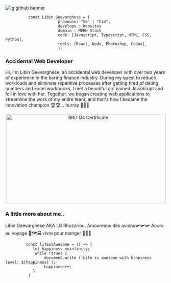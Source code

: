 
![lg github banner](https://user-images.githubusercontent.com/118127251/221344580-8c109d02-b5fc-4bfd-8e83-b3aa81945076.jpg)


              const Libin_Geevarghese = {               
                           pronouns: "he" | "him",  
                           develops : Websites 
                           domain : MERN Stack
                           code: [Javascript, Typescript, HTML, CSS, Python],
                           tools: [React, Node, Photoshop, Codux],
                           };


### Accidental Web Developer

Hi, I'm Libin Geevarghese, an accidental web developer with over two years of experience in the boring finance industry.  During my quest to reduce workloads and eliminate repetitive processes after getting tired of dating numbers and Excel workbooks, I met a beautiful girl named JavaScript and fell in love with her. Together, we began creating web applications to streamline the work of my entire team, and that's how I became the innovation champion 🏆🏆... hurray 🎉🎉🎉 

<div style="text-align: center;">
<img src="https://user-images.githubusercontent.com/118127251/235499465-ba36d7f7-308c-46fa-bf39-7eb414a1d5d8.jpg" alt="RRD Q4 Certificate" width="500" height="280">
</div>

### A little more about me.. 
Libin Geevarghese AKA LG Rhozariou. 
Amoureaux des avions🛩🛩🛩 
Accro au voyage 🛶🗺🚍
vivre pour manger 🍔🍜🥂



             const lifeIsAwesome = () => {
                let happiness <=infinity;
                 while (true) {
                     document.write (`Life is awesome with happiness level: ${happiness}`);
                     happiness++;
                }
              }





<!--

### Hi there 👋


**libin-geevarghese/libin-geevarghese** is a ✨ _special_ ✨ repository because its `README.md` (this file) appears on your GitHub profile.

Here are some ideas to get you started:

- 🔭 I’m currently working on ...
- 🌱 I’m currently learning ...
- 👯 I’m looking to collaborate on ...
- 🤔 I’m looking for help with ...
- 💬 Ask me about ...
- 📫 How to reach me: ...
- 😄 Pronouns: ...
- ⚡ Fun fact: ...
-->


